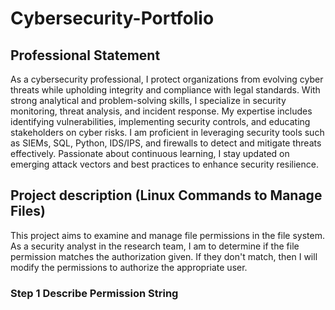 # Cybersecurity-Portfolio
## Professional Statement
 As a cybersecurity professional, I protect organizations from evolving cyber threats while upholding integrity and compliance with legal standards. With strong analytical and problem-solving skills, I specialize in security monitoring, threat analysis, and incident response. My expertise includes identifying vulnerabilities, implementing security controls, and educating stakeholders on cyber risks. I am proficient in leveraging security tools such as SIEMs, SQL, Python, IDS/IPS, and firewalls to detect and mitigate threats effectively. Passionate about continuous learning, I stay updated on emerging attack vectors and best practices to enhance security resilience.
## Project description (Linux Commands to Manage Files)
This project aims to examine and manage file permissions in the file system. As a security analyst in the research team, I am to determine if the file permission matches the authorization given. If they don't match, then I will modify the permissions to authorize the appropriate user.
### Step 1 Describe Permission String
